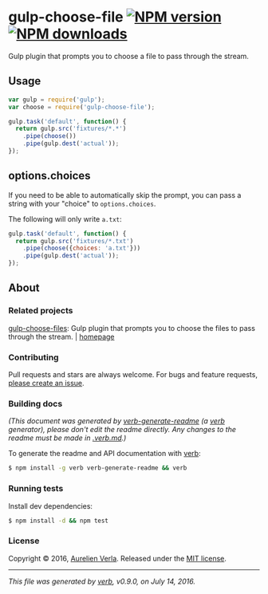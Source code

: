 # gulp-choose-file [![NPM version](https://img.shields.io/npm/v/gulp-choose-file.svg?style=flat)](https://www.npmjs.com/package/gulp-choose-file) [![NPM downloads](https://img.shields.io/npm/dm/gulp-choose-file.svg?style=flat)](https://npmjs.org/package/gulp-choose-file)

Gulp plugin that prompts you to choose a file to pass through the stream.

## Usage

```js
var gulp = require('gulp');
var choose = require('gulp-choose-file');

gulp.task('default', function() {
  return gulp.src('fixtures/*.*')
    .pipe(choose())
    .pipe(gulp.dest('actual'));
});
```

## options.choices

If you need to be able to automatically skip the prompt, you can pass a string with your "choice" to `options.choices`.

The following will only write `a.txt`:

```js
gulp.task('default', function() {
  return gulp.src('fixtures/*.txt')
    .pipe(choose({choices: 'a.txt'}))
    .pipe(gulp.dest('actual'));
});
```

## About

### Related projects

[gulp-choose-files](https://www.npmjs.com/package/gulp-choose-files): Gulp plugin that prompts you to choose the files to pass through the stream. | [homepage](https://github.com/generate/gulp-choose-files "Gulp plugin that prompts you to choose the files to pass through the stream.")

### Contributing

Pull requests and stars are always welcome. For bugs and feature requests, [please create an issue](../../issues/new).

### Building docs

_(This document was generated by [verb-generate-readme](https://github.com/verbose/verb-generate-readme) (a [verb](https://github.com/verbose/verb) generator), please don't edit the readme directly. Any changes to the readme must be made in [.verb.md](.verb.md).)_

To generate the readme and API documentation with [verb](https://github.com/verbose/verb):

```sh
$ npm install -g verb verb-generate-readme && verb
```

### Running tests

Install dev dependencies:

```sh
$ npm install -d && npm test
```

### License

Copyright © 2016, [Aurelien Verla](https://github.com/pointnet).
Released under the [MIT license](https://github.com/pointnet/gulp-choose-file/blob/master/LICENSE).

***

_This file was generated by [verb](https://github.com/verbose/verb), v0.9.0, on July 14, 2016._